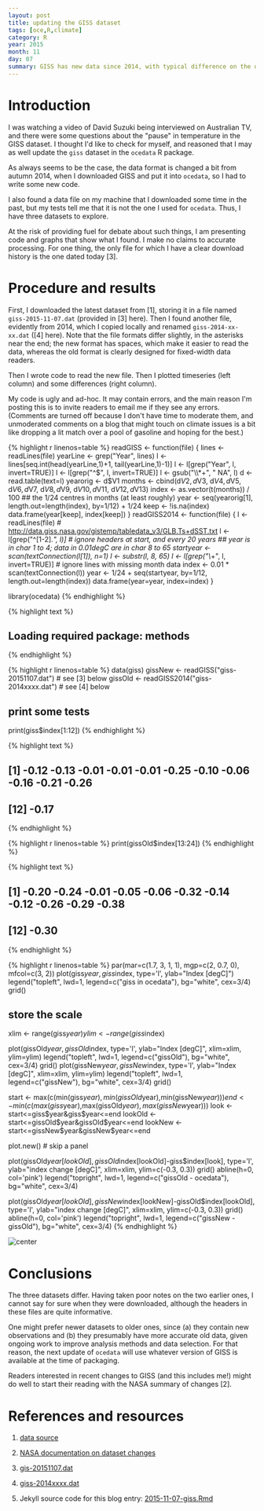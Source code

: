 ```yaml
---
layout: post
title: updating the GISS dataset
tags: [oce,R,climate]
category: R
year: 2015
month: 11
day: 07
summary: GISS has new data since 2014, with typical difference on the overlapping time window by about 0.1deg.
---
```


# Introduction

I was watching a video of David Suzuki being interviewed on Australian TV, and
there were some questions about the "pause" in temperature in the GISS dataset.
I thought I'd like to check for myself, and reasoned that I may as well update
the ``giss`` dataset in the ``ocedata`` R package.

As always seems to be the case, the data format is changed a bit from autumn
2014, when I downloaded GISS and put it into ``ocedata``, so I had to write
some new code.

I also found a data file on my machine that I downloaded some time in the past,
but my tests tell me that it is not the one I used for ``ocedata``.  Thus, I
have three datasets to explore.

At the risk of providing fuel for debate about such things, I am presenting
code and graphs that show what I found. I make no claims to accurate
processing. For one thing, the only file for which I have a clear download
history is the one dated today [3].

# Procedure and results

First, I downloaded the latest dataset from [1], storing it in a file named
``giss-2015-11-07.dat`` (provided in [3] here).  Then I found another file,
evidently from 2014, which I copied locally and renamed ``giss-2014-xx-xx.dat``
([4] here). Note that the file formats differ slightly, in the asterisks near
the end; the new format has spaces, which make it easier to read the data,
whereas the old format is clearly designed for fixed-width data readers.

Then I wrote code to read the new file. Then I plotted timeseries (left column)
and some differences (right column).

My code is ugly and ad-hoc. It may contain errors, and the main reason I'm
posting this is to invite readers to email me if they see any errors.
(Comments are turned off because I don't have time to moderate them, and
unmoderated comments on a blog that might touch on climate issues is a bit like
dropping a lit match over a pool of gasoline and hoping for the best.)


{% highlight r linenos=table %}
readGISS <- function(file)
{
    lines <- readLines(file)
    yearLine <- grep("Year", lines)
    l <- lines[seq.int(head(yearLine,1)+1, tail(yearLine,1)-1)]
    l <- l[grep("Year", l, invert=TRUE)]
    l <- l[grep("^$", l, invert=TRUE)]
    l <- gsub("\\*+", "  NA", l)
    d <- read.table(text=l)
    yearorig <- d$V1
    months <- cbind(d$V2, d$V3, d$V4, d$V5, 
                    d$V6, d$V7, d$V8, d$V9, 
                    d$V10, d$V11, d$V12, d$V13) 
    index <- as.vector(t(months)) / 100
    ## the 1/24 centres in months (at least roughly)
    year <- seq(yearorig[1], length.out=length(index), by=1/12) + 1/24
    keep <- !is.na(index)
    data.frame(year[keep], index[keep])
}
readGISS2014 <- function(file)
{
    l <- readLines(file) # http://data.giss.nasa.gov/gistemp/tabledata_v3/GLB.Ts+dSST.txt
    l <- l[grep("^[1-2].*", l)]            # ignore headers at start, and every 20 years
    ## year is in char 1 to 4; data in 0.01degC are in char 8 to 65
    startyear <- scan(textConnection(l[1]), n=1)
    l <- substr(l, 8, 65)
    l <- l[grep("\\*+", l, invert=TRUE)]    # ignore lines with missing month data
    index <- 0.01 * scan(textConnection(l))
    year <- 1/24 + seq(startyear, by=1/12, length.out=length(index))
    data.frame(year=year, index=index)
}

library(ocedata)
{% endhighlight %}



{% highlight text %}
## Loading required package: methods
{% endhighlight %}



{% highlight r linenos=table %}
data(giss)
gissNew <- readGISS("giss-20151107.dat") # see [3] below
gissOld <- readGISS2014("giss-2014xxxx.dat") # see [4] below
## print some tests
print(giss$index[1:12])
{% endhighlight %}



{% highlight text %}
##  [1] -0.12 -0.13 -0.01 -0.01 -0.01 -0.25 -0.10 -0.06 -0.16 -0.21 -0.26
## [12] -0.17
{% endhighlight %}



{% highlight r linenos=table %}
print(gissOld$index[13:24])
{% endhighlight %}



{% highlight text %}
##  [1] -0.20 -0.24 -0.01 -0.05 -0.06 -0.32 -0.14 -0.12 -0.26 -0.29 -0.38
## [12] -0.30
{% endhighlight %}



{% highlight r linenos=table %}
par(mar=c(1.7, 3, 1, 1), mgp=c(2, 0.7, 0), mfcol=c(3, 2))
plot(giss$year, giss$index, type='l', ylab="Index [degC]")
legend("topleft", lwd=1, legend=c("giss in ocedata"), bg="white", cex=3/4)
grid()
## store the scale
xlim <- range(giss$year)
ylim <- range(giss$index)

plot(gissOld$year, gissOld$index, type='l', ylab="Index [degC]", xlim=xlim, ylim=ylim)
legend("topleft", lwd=1, legend=c("gissOld"), bg="white", cex=3/4)
grid()
plot(gissNew$year, gissNew$index, type='l', ylab="Index [degC]", xlim=xlim, ylim=ylim)
legend("topleft", lwd=1, legend=c("gissNew"), bg="white", cex=3/4)
grid()

start <- max(c(min(giss$year),min(gissOld$year),min(gissNew$year)))
end <- min(c(max(giss$year),max(gissOld$year),max(gissNew$year)))
look <- start<=giss$year&giss$year<=end
lookOld <- start<=gissOld$year&gissOld$year<=end
lookNew <- start<=gissNew$year&gissNew$year<=end

plot.new() # skip a panel

plot(gissOld$year[lookOld], gissOld$index[lookOld]-giss$index[look],
     type='l', ylab="index change [degC]", xlim=xlim, ylim=c(-0.3, 0.3))
grid()
abline(h=0, col='pink')
legend("topright", lwd=1, legend=c("gissOld - ocedata"), bg="white", cex=3/4)

plot(gissOld$year[lookOld], gissNew$index[lookNew]-gissOld$index[lookOld],
     type='l', ylab="index change [degC]", xlim=xlim, ylim=c(-0.3, 0.3))
grid()
abline(h=0, col='pink')
legend("topright", lwd=1, legend=c("gissNew - gissOld"), bg="white", cex=3/4)
{% endhighlight %}

![center](http://dankelley.github.io/figs/2015-11-07-giss/unnamed-chunk-1-1.png) 


# Conclusions

The three datasets differ. Having taken poor notes on the two earlier ones, I
cannot say for sure when they were downloaded, although the headers in these
files are quite informative.

One might prefer newer datasets to older ones, since (a) they contain new
observations and (b) they presumably have more accurate old data, given ongoing
work to improve analysis methods and data selection.  For that reason, the next
update of ``ocedata`` will use whatever version of GISS is available at the
time of packaging.

Readers interested in recent changes to GISS (and this includes me!) might do
well to start their reading with the NASA summary of changes [2].

# References and resources

1. [data source](http://data.giss.nasa.gov/gistemp/tabledata_v3/GLB.Ts+dSST.txt)

2. [NASA documentation on dataset changes](http://data.giss.nasa.gov/gistemp)

3. [gis-20151107.dat](https://raw.github.com/dankelley/dankelley.github.io/master/assets/giss-20151107.dat)

4. [giss-2014xxxx.dat](https://raw.github.com/dankelley/dankelley.github.io/master/assets/giss-2014xxxx.dat)

5. Jekyll source code for this blog entry: [2015-11-07-giss.Rmd](https://raw.github.com/dankelley/dankelley.github.io/master/assets/2015-11-07-giss.Rmd)



